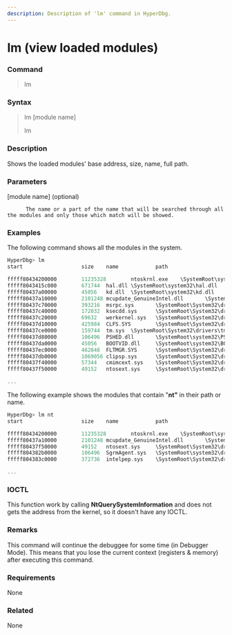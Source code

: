```yaml
---
description: Description of 'lm' command in HyperDbg.
---
```


# lm \(view loaded modules\)

### Command

> lm

### Syntax

> lm \[module name\]
>
> lm

### Description

Shows the loaded modules' base address, size, name, full path.

### Parameters

\[module name\] \(optional\)

          The name or a part of the name that will be searched through all the modules and only those which match will be showed.

### Examples

The following command shows all the modules in the system.

```cpp
HyperDbg> lm
start                   size    name            path

fffff80434200000        11235328        ntoskrnl.exe    \SystemRoot\system32\ntoskrnl.exe
fffff8043415c000        671744  hal.dll \SystemRoot\system32\hal.dll
fffff80437a00000        45056   kd.dll  \SystemRoot\system32\kd.dll
fffff80437a10000        2101248 mcupdate_GenuineIntel.dll       \SystemRoot\system32\mcupdate_GenuineIntel.dll
fffff80437c70000        393216  msrpc.sys       \SystemRoot\System32\drivers\msrpc.sys
fffff80437c40000        172032  ksecdd.sys      \SystemRoot\System32\drivers\ksecdd.sys
fffff80437c20000        69632   werkernel.sys   \SystemRoot\System32\drivers\werkernel.sys
fffff80437d10000        425984  CLFS.SYS        \SystemRoot\System32\drivers\CLFS.SYS
fffff80437ce0000        159744  tm.sys  \SystemRoot\System32\drivers\tm.sys
fffff80437d80000        106496  PSHED.dll       \SystemRoot\system32\PSHED.dll
fffff80437da0000        45056   BOOTVID.dll     \SystemRoot\system32\BOOTVID.dll
fffff80437ec0000        462848  FLTMGR.SYS      \SystemRoot\System32\drivers\FLTMGR.SYS
fffff80437db0000        1069056 clipsp.sys      \SystemRoot\System32\drivers\clipsp.sys
fffff80437f40000        57344   cmimcext.sys    \SystemRoot\System32\drivers\cmimcext.sys
fffff80437f50000        49152   ntosext.sys     \SystemRoot\System32\drivers\ntosext.sys

...
```

The following example shows the modules that contain "**nt"** in their path or name.

```c
HyperDbg> lm nt
start                   size    name            path

fffff80434200000        11235328        ntoskrnl.exe    \SystemRoot\system32\ntoskrnl.exe
fffff80437a10000        2101248 mcupdate_GenuineIntel.dll       \SystemRoot\system32\mcupdate_GenuineIntel.dll
fffff80437f50000        49152   ntosext.sys     \SystemRoot\System32\drivers\ntosext.sys
fffff804382b0000        106496  SgrmAgent.sys   \SystemRoot\system32\drivers\SgrmAgent.sys
fffff804383c0000        372736  intelpep.sys    \SystemRoot\System32\drivers\intelpep.sys

...
```

### IOCTL

This function work by calling **NtQuerySystemInformation** and does not gets the address from the kernel, so it doesn't have any IOCTL.

### **Remarks**

This command will continue the debuggee for some time \(in Debugger Mode\). This means that you lose the current context \(registers & memory\) after executing this command.

### Requirements

None

### Related

None

